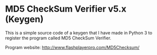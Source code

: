 # MD5 CheckSum Verifier v5.x (Keygen)

This is a simple source code of a keygen that I have made in Python 3 to register the program called MD5 CheckSum Verifier.

Program website: http://www.flashplayerpro.com/MD5Checksum/
